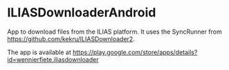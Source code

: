 # ILIASDownloaderAndroid
App to download files from the ILIAS platform. 
It uses the SyncRunner from https://github.com/kekru/ILIASDownloader2.

The app is available at
https://play.google.com/store/apps/details?id=wennierfiete.iliasdownloader
